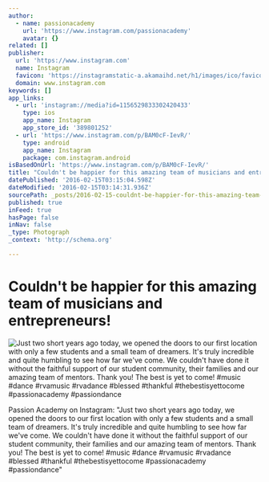 ```yaml
---
author:
  - name: passionacademy
    url: 'https://www.instagram.com/passionacademy'
    avatar: {}
related: []
publisher:
  url: 'https://www.instagram.com'
  name: Instagram
  favicon: 'https://instagramstatic-a.akamaihd.net/h1/images/ico/favicon.ico/7cdab0872b15.ico'
  domain: www.instagram.com
keywords: []
app_links:
  - url: 'instagram://media?id=1156529833302420433'
    type: ios
    app_name: Instagram
    app_store_id: '389801252'
  - url: 'https://www.instagram.com/p/BAM0cF-IevR/'
    type: android
    app_name: Instagram
    package: com.instagram.android
isBasedOnUrl: 'https://www.instagram.com/p/BAM0cF-IevR/'
title: "Couldn't be happier for this amazing team of musicians and entrepreneurs!"
datePublished: '2016-02-15T03:15:04.598Z'
dateModified: '2016-02-15T03:14:31.936Z'
sourcePath: _posts/2016-02-15-couldnt-be-happier-for-this-amazing-team-of-musicians-and-e.md
published: true
inFeed: true
hasPage: false
inNav: false
_type: Photograph
_context: 'http://schema.org'

---
```

# Couldn't be happier for this amazing team of musicians and entrepreneurs!
![Just two short years ago today&comma; we opened the doors to our first location with only a few students and a small team of dreamers&period; It's truly incredible and quite humbling to see how far we've come&period; We couldn't have done it without the faithful support of our student community&comma; their families and our amazing team of mentors&period; Thank you&excl; The best is yet to come&excl; &num;music &num;dance &num;rvamusic &num;rvadance &num;blessed &num;thankful &num;thebestisyettocome &num;passionacademy &num;passiondance](https://scontent.cdninstagram.com/t51.2885-15/sh0.08/e35/p640x640/12424708_1670167413271305_196034054_n.jpg?ig_cache_key=MTE1NjUyOTgzMzMwMjQyMDQzMw%3D%3D.2)

Passion Academy on Instagram: "Just two short years ago today, we opened the doors to our first location with only a few students and a small team of dreamers. It's truly incredible and quite humbling to see how far we've come. We couldn't have done it without the faithful support of our student community, their families and our amazing team of mentors. Thank you! The best is yet to come! \#music \#dance \#rvamusic \#rvadance \#blessed \#thankful \#thebestisyettocome \#passionacademy \#passiondance"